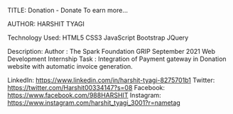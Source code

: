 TITLE: 
Donation - Donate To earn more...

AUTHOR:
HARSHIT TYAGI

Technology Used:
HTML5
CSS3
JavaScript
Bootstrap
JQuery

Description: Author : The Spark Foundation GRIP September 2021 Web Development Internship 
Task : Integration of Payment gateway in Donation website with automatic invoice generation.

LinkedIn: https://www.linkedin.com/in/harshit-tyagi-8275701b1
Twitter: https://twitter.com/Harshit00334147?s=08
Facebook: https://www.facebook.com/988HARSHIT
Instagram: https://www.instagram.com/harshit_tyagi_3001?r=nametag

